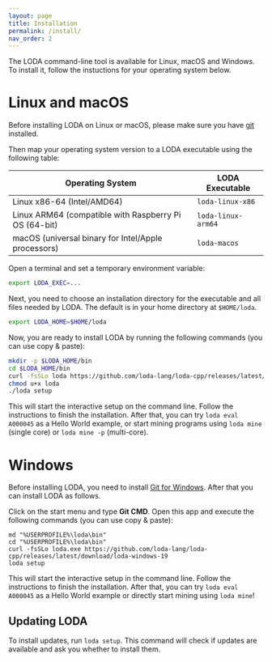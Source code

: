 ```yaml
---
layout: page
title: Installation
permalink: /install/
nav_order: 2
---
```


The LODA command-line tool is available for Linux, macOS and Windows. To install it, follow the instuctions for your operating system below.

# Linux and macOS

Before installing LODA on Linux or macOS, please make sure you have [git](https://git-scm.com/) installed.

Then map your operating system version to a LODA executable using the following table:

| Operating System                   | LODA Executable  |
|------------------------------------|------------------|
| Linux x86-64 (Intel/AMD64)         | `loda-linux-x86` |
| Linux ARM64 (compatible with Raspberry Pi OS (64-bit) | `loda-linux-arm64` |
| macOS (universal binary for Intel/Apple processors) | `loda-macos`  |

Open a terminal and set a temporary environment variable:

```bash
export LODA_EXEC=...
```

Next, you need to choose an installation directory for the executable and all files needed
by LODA. The default is in your home directory at `$HOME/loda`.

```bash
export LODA_HOME=$HOME/loda
```

Now, you are ready to install LODA by running the following commands (you can use copy & paste):

```bash
mkdir -p $LODA_HOME/bin
cd $LODA_HOME/bin
curl -fsSLo loda https://github.com/loda-lang/loda-cpp/releases/latest/download/$LODA_EXEC
chmod u+x loda
./loda setup
```

This will start the interactive setup on the command line.
Follow the instructions to finish the installation. After that, you can try `loda eval A000045` as a Hello World
example, or start mining programs using `loda mine` (single core) or `loda mine -p` (multi-core). 

# Windows

Before installing LODA, you need to install [Git for Windows](https://git-scm.com/download/win). After that you can install LODA as follows.

Click on the start menu and type **Git CMD**. Open this app and execute the following commands (you can use copy & paste):

```
md "%USERPROFILE%\loda\bin"
cd "%USERPROFILE%\loda\bin"
curl -fsSLo loda.exe https://github.com/loda-lang/loda-cpp/releases/latest/download/loda-windows-19
loda setup
```

This will start the interactive setup in the command line.
Follow the instructions to finish the installation. After that, you can try `loda eval A000045` as a Hello World example or directly start mining using `loda mine`! 

## Updating LODA

To install updates, run `loda setup`. This command will check if updates are available and ask you whether to install them.
